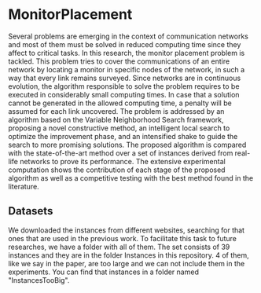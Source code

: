 # MonitorPlacement
Several problems are emerging in the context of communication networks and most of them must be solved in reduced computing time since they affect to critical tasks. In this research, the monitor placement problem is tackled. This problem tries to cover the communications of an entire network by locating a monitor in specific nodes of the network, in such a way that every link remains surveyed. Since networks are in continuous evolution, the algorithm responsible to solve the problem requires to be executed in considerably small computing times. In case that a solution cannot be generated in the allowed computing time, a penalty will be assumed for each link uncovered. The problem is addressed by an algorithm based on the Variable Neighborhood Search framework, proposing a novel constructive method, an intelligent local search to optimize the improvement phase, and an intensified shake to guide the search to more promising solutions. The proposed algorithm is compared with the state-of-the-art method over a set of instances derived from real-life networks to prove its performance. The extensive experimental computation shows the contribution of each stage of the proposed algorithm as well as a competitive testing with the best method found in the literature.

## Datasets
We downloaded the instances from different websites, searching for that ones that are used in the previous work. To facilitate this task to future researches, we have a folder with all of them. The set consists of 39 instances and they are in the folder Instances in this repository. 4 of them, like we say in the paper, are too large and we can not include them in the experiments. You can find that instances in a folder named "InstancesTooBig".
